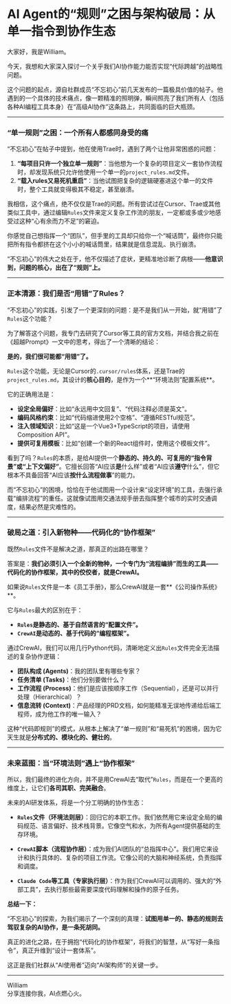 # AI Agent的“规则”之困与架构破局：从单一指令到协作生态

大家好，我是William。

今天，我想和大家深入探讨一个关乎我们AI协作能力能否实现“代际跨越”的战略性问题。

这个问题的起点，源自社群成员“不忘初心”前几天发布的一篇极具价值的帖子。他遇到的一个具体的技术痛点，像一颗精准的照明弹，瞬间照亮了我们所有人（包括各种AI编程工具本身）在“高级AI协作”这条路上，共同面临的巨大瓶颈。

---

### “单一规则”之困：一个所有人都感同身受的痛

“不忘初心”在帖子中提到，他在使用Trae时，遇到了两个让他非常困惑的问题：
1.  **“每项目只许一个独立单一规则”**：当他想为一个复杂的项目定义一套协作流程时，却发现系统只允许他使用一个单一的`project_rules.md`文件。
2.  **“载入rules又易死机重启”**：当他试图把复杂的逻辑硬塞进这个单一的文件时，整个工具就变得极其不稳定，甚至崩溃。

我相信，这个痛点，绝不仅仅是Trae的问题。所有尝试过在Cursor、Trae或其他类似工具中，通过编辑`Rules`文件来定义复杂工作流的朋友，一定都或多或少地感受过这种“心有余而力不足”的窘迫。

你感觉自己想指挥一个“团队”，但手里的工具却只给你一个“喊话筒”，最终你只能把所有指令都挤在这个小小的喊话筒里，结果就是信息混乱、执行崩溃。

“不忘初心”的伟大之处在于，他不仅描述了症状，更精准地诊断了病根——**他意识到，问题的核心，出在了“规则”上。**

---

### 正本清源：我们是否“用错”了Rules？

“不忘初心”的实践，引发了一个更深刻的问题：是不是我们从一开始，就“用错”了`Rules`这个功能？

为了解答这个问题，我专门去研究了Cursor等工具的官方文档，并结合我之前在《超越Prompt》一文中的思考，得出了一个清晰的结论：

**是的，我们很可能都“用错”了。**

`Rules`这个功能，无论是Cursor的`.cursor/rules`体系，还是Trae的`project_rules.md`，其设计的**核心目的**，是作为一个**“环境法则”配置系统**。

它的正确用法是：
*   **设定全局偏好**：比如“永远用中文回复”、“代码注释必须是英文”。
*   **编码风格约束**：比如“代码缩进使用2个空格”、“遵循RESTful规范”。
*   **注入领域知识**：比如“这是一个Vue3+TypeScript的项目，请使用Composition API”。
*   **提供可复用模板**：比如“创建一个新的React组件时，使用这个模板文件”。

看到了吗？`Rules`的本质，是给AI提供一个**静态的、持久的、可复用的“指令背景”或“上下文偏好”**。它擅长回答“AI应该**是**什么样”或者“AI应该**遵守**什么”，但它根本不具备回答“AI应该**按什么流程做事**”的能力。

而“不忘初心”的困境，恰恰在于他试图用一个设计来“设定环境”的工具，去强行承载“编排流程”的重任。这就像试图用交通法规手册去指挥整个城市的实时交通调度，结果必然是灾难性的。

---

### 破局之道：引入新物种——代码化的“协作框架”

既然`Rules`文件不是解决之道，那真正的出路在哪里？

答案是：**我们必须引入一个全新的物种，一个专门为“流程编排”而生的工具——代码化的协作框架，其中的佼佼者，就是CrewAI。**

如果说`Rules`文件是一本《员工手册》，那么CrewAI就是一套**《公司操作系统》**。

它与`Rules`最大的区别在于：
*   **`Rules`是静态的、基于自然语言的“配置文件”。**
*   **`CrewAI`是动态的、基于代码的“编程框架”。**

通过CrewAI，我们可以用几行Python代码，清晰地定义出`Rules`文件完全无法描述的复杂协作逻辑：
*   **团队构成 (Agents)**：我的团队里有哪些专家？
*   **任务清单 (Tasks)**：他们分别要做什么？
*   **工作流程 (Process)**：他们是应该按顺序工作（Sequential），还是可以并行处理（Hierarchical）？
*   **信息流转 (Context)**：产品经理的PRD文档，如何能精准无误地传递给后端工程师，成为他工作的唯一输入？

这种“代码即规则”的模式，从根本上解决了“单一规则”和“易死机”的困境，因为它天生就是**分布式的、模块化的、健壮的**。

---

### 未来蓝图：当“环境法则”遇上“协作框架”

所以，我们最终的进化方向，并不是用CrewAI去“取代”`Rules`，而是在一个更高的维度上，让它们**各司其职、完美融合**。

未来的AI研发体系，将是一个分工明确的协作生态：

*   **`Rules`文件（环境法则层）**：回归它的本职工作。我们依然用它来设定全局的编码规范、语言偏好、技术栈背景。它像空气和水，为所有Agent提供基础的生存环境。

*   **`CrewAI`脚本（流程协作层）**：成为我们AI团队的“总指挥中心”。我们用它来设计和执行具体的、复杂的项目工作流。它像公司的大脑和神经系统，负责指挥和调度。

*   **`Claude Code`等工具（专家执行层）**：作为我们CrewAI可以调用的、强大的“外部工具”，去执行那些最需要深度代码理解和操作的原子任务。

**总结一下：**

“不忘初心”的探索，为我们揭示了一个深刻的真理：**试图用单一的、静态的规则去驾驭复杂的AI协作，是一条死胡同。**

真正的进化之路，在于拥抱“代码化的协作框架”，将我们的智慧，从“写好一条指令”，真正升维到“设计一套体系”。

这正是我们社群从“AI使用者”迈向“AI架构师”的关键一步。

--- 
William \
分享连接你我，AI点燃心火。 
